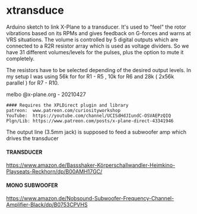 # xtransduce

Arduino sketch to link X-Plane to a transducer. It's used to "feel" the rotor vibrations
based on its RPMs and gives feedback on G-forces and warns at VRS situations.
The volume is controlled by 5 digital outputs which are connected to a R2R resistor array
which is used as voltage dividers. So we have 31 different volumes/levels for the pulses, 
plus the option to mute it completely. 

The resistors have to be selected depending of the desired output levels. In my setup I was
using 56k for for R1 - R5 , 10k for R6 and 28k ( 2x56k parallel ) for R7 - R10. 

melbo @x-plane.org - 20210427


	#### Requires the XPLDirect plugin and library
	patreon:  www.patreon.com/curiosityworkshop
	YouTube:  https://youtube.com/channel/UCISdHdJIundC-OSVAEPzQIQ
	Plgn/Lib: https://www.patreon.com/posts/x-plane-direct-43341946


The output line (3.5mm jack) is supposed to feed a subwoofer amp which drives the transducer


#### TRANSDUCER
https://www.amazon.de/Bassshaker-Körperschallwandler-Heimkino-Playseats-Reckhorn/dp/B00AMH17GC/

#### MONO SUBWOOFER
https://www.amazon.de/Nobsound-Subwoofer-Frequency-Channel-Amplifier-Black/dp/B0753CPVHS

